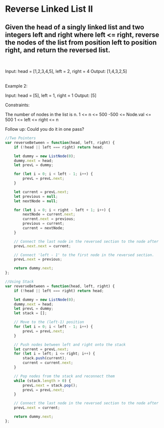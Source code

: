 # Reverse Linked List II

## Given the head of a singly linked list and two integers left and right where left <= right, reverse the nodes of the list from position left to position right, and return the reversed list.


 <br>

 Input: head = [1,2,3,4,5], left = 2, right = 4
Output: [1,4,3,2,5]

 <br>
Example 2:

Input: head = [5], left = 1, right = 1
Output: [5]
  <br>

Constraints:

The number of nodes in the list is n.
1 <= n <= 500
-500 <= Node.val <= 500
1 <= left <= right <= n
  <br>

  

Follow up: Could you do it in one pass?


```js
//Two Pointers
var reverseBetween = function(head, left, right) {
    if (!head || left === right) return head;

    let dummy = new ListNode(0);
    dummy.next = head;
    let prevL = dummy;

    for (let i = 0; i < left - 1; i++) {
        prevL = prevL.next;
    }

    let current = prevL.next;
    let previous = null;
    let nextNode = null;

    for (let i = 0; i < right - left + 1; i++) {
        nextNode = current.next;
        current.next = previous;
        previous = current;
        current = nextNode;
    }

    // Connect the last node in the reversed section to the node after 'right'.
    prevL.next.next = current;

    // Connect 'left - 1' to the first node in the reversed section.
    prevL.next = previous;

    return dummy.next;
};


```

```js
//Using Stack
var reverseBetween = function(head, left, right) {
    if (!head || left === right) return head;

    let dummy = new ListNode(0);
    dummy.next = head;
    let prevL = dummy;
    let stack = [];

    // Move to the (left-1) position
    for (let i = 0; i < left - 1; i++) {
        prevL = prevL.next;
    }

    // Push nodes between left and right onto the stack
    let current = prevL.next;
    for (let i = left; i <= right; i++) {
        stack.push(current);
        current = current.next;
    }

    // Pop nodes from the stack and reconnect them
    while (stack.length > 0) {
        prevL.next = stack.pop();
        prevL = prevL.next;
    }

    // Connect the last node in the reversed section to the node after 'right'.
    prevL.next = current;

    return dummy.next;
};
```
